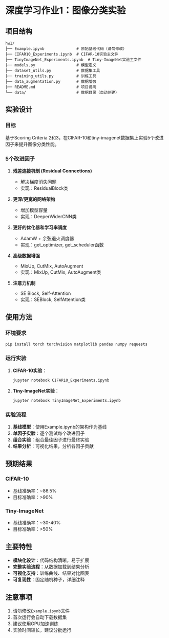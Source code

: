 # 深度学习作业1：图像分类实验

## 项目结构

```
hw1/
├── Example.ipynb              # 原始基线代码（请勿修改）
├── CIFAR10_Experiments.ipynb  # CIFAR-10实验主文件
├── TinyImageNet_Experiments.ipynb  # Tiny-ImageNet实验主文件
├── models.py                  # 模型定义
├── dataset_utils.py           # 数据集工具
├── training_utils.py          # 训练工具
├── data_augmentation.py       # 数据增强
├── README.md                  # 项目说明
└── data/                      # 数据目录（自动创建）
```

## 实验设计

### 目标
基于Scoring Criteria 2和3，在CIFAR-10和tiny-imagenet数据集上实验5个改进因子来提升图像分类性能。

### 5个改进因子

1. **残差连接机制 (Residual Connections)**
   - 解决梯度消失问题
   - 实现：ResidualBlock类

2. **更深/更宽的网络架构**
   - 增加模型容量
   - 实现：DeeperWiderCNN类

3. **更好的优化器和学习率调度**
   - AdamW + 余弦退火调度器
   - 实现：get_optimizer, get_scheduler函数

4. **高级数据增强**
   - MixUp, CutMix, AutoAugment
   - 实现：MixUp, CutMix, AutoAugment类

5. **注意力机制**
   - SE Block, Self-Attention
   - 实现：SEBlock, SelfAttention类

## 使用方法

### 环境要求
```bash
pip install torch torchvision matplotlib pandas numpy requests
```

### 运行实验

1. **CIFAR-10实验**：
   ```bash
   jupyter notebook CIFAR10_Experiments.ipynb
   ```

2. **Tiny-ImageNet实验**：
   ```bash
   jupyter notebook TinyImageNet_Experiments.ipynb
   ```

### 实验流程

1. **基线模型**：使用Example.ipynb的架构作为基线
2. **单因子实验**：逐个测试每个改进因子
3. **组合实验**：组合最佳因子进行最终实验
4. **结果分析**：可视化结果，分析各因子贡献

## 预期结果

### CIFAR-10
- 基线准确率：~86.5%
- 目标准确率：>90%

### Tiny-ImageNet
- 基线准确率：~30-40%
- 目标准确率：>50%

## 主要特性

- **模块化设计**：代码结构清晰，易于扩展
- **完整实验流程**：从数据加载到结果分析
- **可视化支持**：训练曲线、结果对比图表
- **可复现性**：固定随机种子，详细注释

## 注意事项

1. 请勿修改`Example.ipynb`文件
2. 首次运行会自动下载数据集
3. 建议使用GPU加速训练
4. 实验时间较长，建议分批运行
